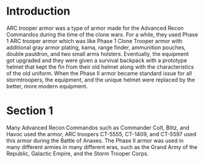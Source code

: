 # Introduction
ARC trooper armor was a type of armor made for the Advanced Recon Commandos during the time of the clone wars.
For a while, they used Phase 1 ARC trooper armor which was like Phase 1 Clone Trooper armor with additional gray armor plating, kama, range finder, ammunition pouches, double pauldron, and two small arms holsters.
Eventually, the equipment got upgraded and they were given a survival backpack with a prototype helmet that kept the fin from their old helmet along with the characteristics of the old uniform.
When the Phase II armor became standard issue for all stormtroopers, the equipment, and the unique helmet were replaced by the better, more modern equipment.

# Section 1
Many Advanced Recon Commandos such as Commander Colt, Blitz, and Havoc used the armor, ARC troopers CT-5555, CT-1409, and CT-5597 used this armor during the Battle of Anaxes.
The Phase II armor was used in many different armies in many different eras, such as the Grand Army of the Republic, Galactic Empire, and the Storm Trooper Corps.
